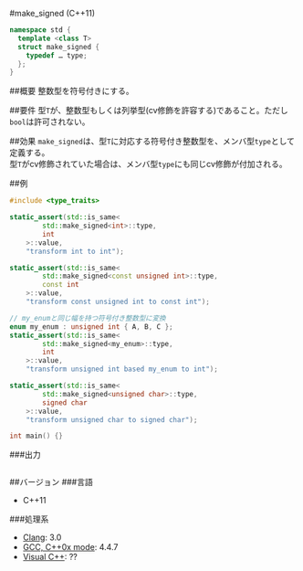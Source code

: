 #make_signed (C++11)
```cpp
namespace std {
  template <class T>
  struct make_signed {
    typedef … type;
  };
}
```

##概要
整数型を符号付きにする。


##要件
型`T`が、整数型もしくは列挙型(cv修飾を許容する)であること。ただし`bool`は許可されない。  


##効果
`make_signed`は、型`T`に対応する符号付き整数型を、メンバ型`type`として定義する。  
型`T`がcv修飾されていた場合は、メンバ型`type`にも同じcv修飾が付加される。  


##例
```cpp
#include <type_traits>

static_assert(std::is_same<
        std::make_signed<int>::type,
        int
    >::value,
    "transform int to int");

static_assert(std::is_same<
        std::make_signed<const unsigned int>::type,
        const int
    >::value,
    "transform const unsigned int to const int");

// my_enumと同じ幅を持つ符号付き整数型に変換
enum my_enum : unsigned int { A, B, C };
static_assert(std::is_same<
        std::make_signed<my_enum>::type,
        int
    >::value,
    "transform unsigned int based my_enum to int");

static_assert(std::is_same<
        std::make_signed<unsigned char>::type,
        signed char
    >::value,
    "transform unsigned char to signed char");

int main() {}
```

###出力
```
```

##バージョン
###言語
- C++11

###処理系
- [Clang](/implementation#clang.md): 3.0
- [GCC, C++0x mode](/implementation#gcc.md): 4.4.7
- [Visual C++](/implementation#visual_cpp.md): ??


